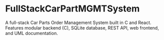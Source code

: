 # FullStackCarPartMGMTSystem
A full-stack Car Parts Order Management System built in C and React.   Features modular backend (C), SQLite database, REST API, web frontend, and UML documentation.  
